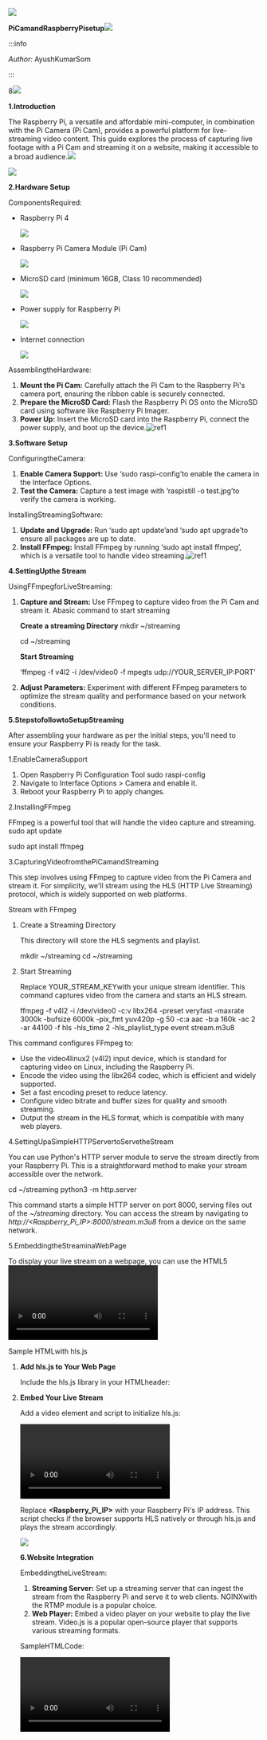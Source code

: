 ﻿![](img/Aspose.Words.de9d713f-e027-4030-9a63-812ba2ca541f.001.jpeg)

**PiCamandRaspberryPisetup![](img/Aspose.Words.de9d713f-e027-4030-9a63-812ba2ca541f.002.png)**

:::info

*Author:* AyushKumarSom

:::

8![](img/Aspose.Words.de9d713f-e027-4030-9a63-812ba2ca541f.002.png)

**1.Introduction**

The Raspberry Pi, a versatile and affordable mini-computer, in combination with the Pi Camera (Pi Cam), provides a powerful platform for live-streaming video content. This guide explores the process of capturing live footage with a Pi Cam and streaming it on a website, making it accessible to a broad audience.![](img/Aspose.Words.de9d713f-e027-4030-9a63-812ba2ca541f.003.png)

![](img/Aspose.Words.de9d713f-e027-4030-9a63-812ba2ca541f.004.jpeg)

**2.Hardware Setup**

ComponentsRequired:

- Raspberry Pi 4

  ![](img/Aspose.Words.de9d713f-e027-4030-9a63-812ba2ca541f.005.jpeg)

- Raspberry Pi Camera Module (Pi Cam)

  ![](img/Aspose.Words.de9d713f-e027-4030-9a63-812ba2ca541f.006.jpeg)

- MicroSD card (minimum 16GB, Class 10 recommended)

  ![](img/Aspose.Words.de9d713f-e027-4030-9a63-812ba2ca541f.007.jpeg)

- Power supply for Raspberry Pi

  ![](img/Aspose.Words.de9d713f-e027-4030-9a63-812ba2ca541f.008.png)

- Internet connection

  ![](img/Aspose.Words.de9d713f-e027-4030-9a63-812ba2ca541f.009.jpeg)

AssemblingtheHardware:

1. **Mount the Pi Cam:** Carefully attach the Pi Cam to the Raspberry Pi's camera port, ensuring the ribbon cable is securely connected.
1. **Prepare the MicroSD Card:** Flash the Raspberry Pi OS onto the MicroSD card using software like Raspberry Pi Imager.
1. **Power Up:** Insert the MicroSD card into the Raspberry Pi, connect the power supply, and boot up the device.![ref1]

**3.Software Setup**

ConfiguringtheCamera:

1. **Enable Camera Support:** Use ‘sudo raspi-config’to enable the camera in the Interface Options.
1. **Test the Camera:** Capture a test image with ‘raspistill -o test.jpg’to verify the camera is working.

InstallingStreamingSoftware:

1. **Update and Upgrade:** Run ‘sudo apt update’and ‘sudo apt upgrade’to ensure all packages are up to date.
1. **Install FFmpeg:** Install FFmpeg by running ‘sudo apt install ffmpeg’, which is a versatile tool to handle video streaming.![ref1]

**4.SettingUpthe Stream**

UsingFFmpegforLiveStreaming:

1. **Capture and Stream:** Use FFmpeg to capture video from the Pi Cam and stream it. Abasic command to start streaming

   **Create a streaming Directory** mkdir ~/streaming

   cd ~/streaming

   **Start Streaming**

   ‘ffmpeg -f v4l2 -i /dev/video0 -f mpegts udp://YOUR\_SERVER\_IP:PORT’

2. **Adjust Parameters:** Experiment with different FFmpeg parameters to optimize the stream quality and performance based on your network conditions.

**5.StepstofollowtoSetupStreaming**

After assembling your hardware as per the initial steps, you'll need to ensure your Raspberry Pi is ready for the task.

1\.EnableCameraSupport

1. Open Raspberry Pi Configuration Tool sudo raspi-config
1. Navigate to Interface Options > Camera and enable it.
1. Reboot your Raspberry Pi to apply changes.

2\.InstallingFFmpeg

FFmpeg is a powerful tool that will handle the video capture and streaming. sudo apt update

sudo apt install ffmpeg

3\.CapturingVideofromthePiCamandStreaming

This step involves using FFmpeg to capture video from the Pi Camera and stream it. For simplicity, we'll stream using the HLS (HTTP Live Streaming) protocol, which is widely supported on web platforms.

Stream with FFmpeg

1. Create a Streaming Directory

   This directory will store the HLS segments and playlist.

   mkdir ~/streaming cd ~/streaming

2. Start Streaming

   Replace YOUR\_STREAM\_KEYwith your unique stream identifier. This command captures video from the camera and starts an HLS stream.

   ffmpeg -f v4l2 -i /dev/video0 -c:v libx264 -preset veryfast -maxrate 3000k -bufsize 6000k -pix\_fmt yuv420p -g 50 -c:a aac -b:a 160k -ac 2 -ar 44100 -f hls -hls\_time 2 -hls\_playlist\_type event stream.m3u8

This command configures FFmpeg to:

- Use the video4linux2 (v4l2) input device, which is standard for capturing video on Linux, including the Raspberry Pi.
- Encode the video using the libx264 codec, which is efficient and widely supported.
- Set a fast encoding preset to reduce latency.
- Configure video bitrate and buffer sizes for quality and smooth streaming.
- Output the stream in the HLS format, which is compatible with many web players.

4\.SettingUpaSimpleHTTPServertoServetheStream

You can use Python's HTTP server module to serve the stream directly from your Raspberry Pi. This is a straightforward method to make your stream accessible over the network.

cd ~/streaming python3 -m http.server

This command starts a simple HTTP server on port 8000, serving files out of the *~/streaming* directory. You can access the stream by navigating to *http://<Raspberry\_Pi\_IP>:8000/stream.m3u8* from a device on the same network.

5\.EmbeddingtheStreaminaWebPage

To display your live stream on a webpage, you can use the HTML5 <video> tag. However, since we're using HLS, you might need a JavaScript library like hls.js to ensure compatibility across all browsers.

Sample HTMLwith hls.js

1. **Add hls.js to Your Web Page**

   Include the hls.js library in your HTMLheader:

   <script src="https://cdn.jsdelivr.net/npm/hls.js@latest"></script>

2. **Embed Your Live Stream**

   Add a video element and script to initialize hls.js:

   <video id="video" controls autoplay></video>

   <script>

var video = document.getElementById('video');

var videoSrc = 'http://<Raspberry\_Pi\_IP>:8000/stream.m3u8'; if (Hls.isSupported()) {

var hls = new Hls();

hls.loadSource(videoSrc);

hls.attachMedia(video);

}else if (video.canPlayType('application/vnd.apple.mpegurl')) {

video.src = videoSrc;

}

</script>

Replace **<Raspberry\_Pi\_IP>** with your Raspberry Pi's IP address. This script checks if the browser supports HLS natively or through hls.js and plays the stream accordingly.

![](img/Aspose.Words.de9d713f-e027-4030-9a63-812ba2ca541f.011.jpeg)

**6.Website Integration**

EmbeddingtheLiveStream:

1. **Streaming Server:** Set up a streaming server that can ingest the stream from the Raspberry Pi and serve it to web clients. NGINXwith the RTMP module is a popular choice.
1. **Web Player:** Embed a video player on your website to play the live stream. Video.js is a popular open-source player that supports various streaming formats.

SampleHTMLCode:

<video id="liveStream" controls>

<source src="http://YOUR\_SERVER\_IP:PORT/live/stream.m3u8" type="video/mp4"> </video>

SecurityMeasures:

- Implement HTTPS for your website to secure the viewer's connection.
- Use authentication and access control for the streaming server to restrict unauthorised access.![ref1]

**7.TroubleshootingandOptimization**

- **Network Bandwidth:** Ensure your network bandwidth is sufficient for live streaming, considering both upload from the Raspberry Pi and download by viewers.
- **Latency:** Use low-latency streaming protocols like WebRTC if real-time interaction is crucial.
- **Power Supply:** Ensure a stable power supply for the Raspberry Pi, especially for long-duration streams.![ref1]

**Conclusion**

This guide provides a foundation for setting up a live-streaming project with a Raspberry Pi and Pi Cam. With this setup, you can embark on various projects, from home surveillance systems to wildlife monitoring or live event broadcasting. Experiment with different configurations and software to tailor the system to your needs and optimize the streaming quality.

[ref1]: img/Aspose.Words.de9d713f-e027-4030-9a63-812ba2ca541f.010.png

